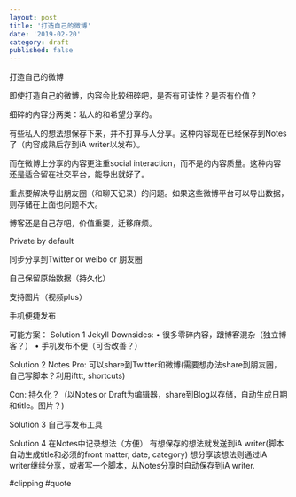 ```yaml
---
layout: post
title: '打造自己的微博'
date: '2019-02-20'
category: draft
published: false
---
```


打造自己的微博

即使打造自己的微博，内容会比较细碎吧，是否有可读性？是否有价值？

细碎的内容分两类：私人的和希望分享的。

有些私人的想法想保存下来，并不打算与人分享。这种内容现在已经保存到Notes了（内容成熟后存到iA writer以发布）。

而在微博上分享的内容更注重social interaction，而不是的内容质量。这种内容还是适合留在社交平台，能导出就好了。

重点要解决导出朋友圈（和聊天记录）的问题。如果这些微博平台可以导出数据，则存储在上面也问题不大。


博客还是自己存吧，价值重要，迁移麻烦。


Private by default

同步分享到Twitter or weibo or 朋友圈

自己保留原始数据（持久化）

支持图片（视频plus）

手机便捷发布

可能方案：
Solution 1
Jekyll
Downsides:
	•	很多零碎内容，跟博客混杂（独立博客？）
	•	手机发布不便（可否改善？）

Solution 2
Notes
Pro:
可以share到Twitter和微博(需要想办法share到朋友圈，自己写脚本？利用ifttt, shortcuts)

Con:
持久化？（以Notes or Draft为编辑器，share到Blog以存储，自动生成日期和title。图片？)


Solution 3
自己写发布工具

Solution 4
在Notes中记录想法（方便）
有想保存的想法就发送到iA writer(脚本自动生成title和必须的front matter, date, category)
想分享该想法则通过iA writer继续分享，或者写一个脚本，从Notes分享时自动保存到iA writer. 

#clipping #quote